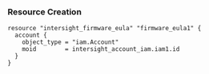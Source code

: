### Resource Creation

```hcl
resource "intersight_firmware_eula" "firmware_eula1" {
  account {
    object_type = "iam.Account"
    moid        = intersight_account_iam.iam1.id
  }
}
```